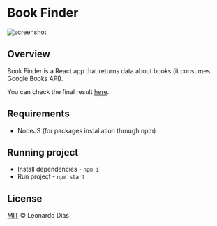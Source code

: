# Book Finder

![screenshot](https://user-images.githubusercontent.com/27246482/116312415-ca817180-a782-11eb-908e-cb5a01cb3ad7.JPG)

## Overview

Book Finder is a React app that returns data about books (it consumes Google Books API).

You can check the final result [here](https://leonardodm.github.io/reactjs-book-finder/).

## Requirements

- NodeJS (for packages installation through npm)

## Running project

- Install dependencies - `npm i`
- Run project - `npm start`

## License

[MIT](https://github.com/LeonardoDM/reactjs-book-finder/blob/master/LICENSE) © Leonardo Dias
